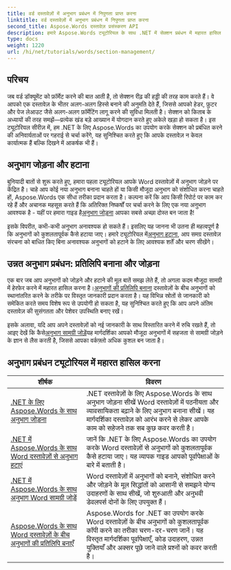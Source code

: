 ```yaml
---
title: वर्ड दस्तावेज़ों में अनुभाग प्रबंधन में निपुणता प्राप्त करना
linktitle: वर्ड दस्तावेज़ों में अनुभाग प्रबंधन में निपुणता प्राप्त करना
second_title: Aspose.Words दस्तावेज़ प्रसंस्करण API
description: हमारे Aspose.Words ट्यूटोरियल के साथ .NET में सेक्शन प्रबंधन में महारत हासिल करें। Word दस्तावेज़ों में सेक्शन को जोड़ना, हटाना, कॉपी करना और जोड़ना सीखें।
type: docs
weight: 1220
url: /hi/net/tutorials/words/section-management/
---
```

## परिचय

जब वर्ड डॉक्यूमेंट को फ़ॉर्मेट करने की बात आती है, तो सेक्शन रीढ़ की हड्डी की तरह काम करते हैं। वे आपको एक दस्तावेज़ के भीतर अलग-अलग हिस्से बनाने की अनुमति देते हैं, जिससे आपको हेडर, फ़ुटर और पेज लेआउट जैसे अलग-अलग फ़ॉर्मेटिंग लागू करने की सुविधा मिलती है। सेक्शन को किताब के अध्यायों की तरह समझें—प्रत्येक खंड बड़े आख्यान में योगदान करते हुए अकेले खड़ा हो सकता है। इस ट्यूटोरियल सीरीज़ में, हम .NET के लिए Aspose.Words का उपयोग करके सेक्शन को प्रबंधित करने की अनिवार्यताओं पर गहराई से चर्चा करेंगे, यह सुनिश्चित करते हुए कि आपके दस्तावेज़ न केवल कार्यात्मक हैं बल्कि दिखने में आकर्षक भी हैं।

## अनुभाग जोड़ना और हटाना

 बुनियादी बातों से शुरू करते हुए, हमारा पहला ट्यूटोरियल आपके Word दस्तावेज़ों में अनुभाग जोड़ने पर केंद्रित है। चाहे आप कोई नया अनुभाग बनाना चाहते हों या किसी मौजूदा अनुभाग को संशोधित करना चाहते हों, Aspose.Words एक सीधा तरीका प्रदान करता है। कल्पना करें कि आप किसी रिपोर्ट पर काम कर रहे हैं और अचानक महसूस करते हैं कि अतिरिक्त निष्कर्षों पर चर्चा करने के लिए एक नया अनुभाग आवश्यक है - यहीं पर हमारा गाइड है[अनुभाग जोड़ना](./adding-sections/) आपका सबसे अच्छा दोस्त बन जाता है! 

इसके विपरीत, कभी-कभी अनुभाग अनावश्यक हो सकते हैं। इसलिए यह जानना भी उतना ही महत्वपूर्ण है कि अनुभागों को कुशलतापूर्वक कैसे हटाया जाए। हमारे ट्यूटोरियल में[अनुभाग हटाना](./delete-sections-word-document/), आप समग्र दस्तावेज़ संरचना को बाधित किए बिना अनावश्यक अनुभागों को हटाने के लिए आवश्यक शर्तें और चरण सीखेंगे। 

## उन्नत अनुभाग प्रबंधन: प्रतिलिपि बनाना और जोड़ना

 एक बार जब आप अनुभागों को जोड़ने और हटाने की मूल बातें समझ लेते हैं, तो अगला कदम मौजूदा सामग्री में हेरफेर करने में महारत हासिल करना है।[अनुभागों की प्रतिलिपि बनाना](./copy-sections-word-documents/) दस्तावेज़ों के बीच अनुभागों को स्थानांतरित करने के तरीके पर विस्तृत जानकारी प्रदान करता है। यह विभिन्न स्रोतों से जानकारी को समेकित करते समय विशेष रूप से उपयोगी हो सकता है, यह सुनिश्चित करते हुए कि आप अपने अंतिम दस्तावेज़ की सुसंगतता और पेशेवर उपस्थिति बनाए रखें। 

 इसके अलावा, यदि आप अपने दस्तावेज़ों को नई जानकारी के साथ विस्तारित करने में रुचि रखते हैं, तो आइए देखें कि कैसे[अनुभाग सामग्री जोड़ें](./append-section-word-content/)यह मार्गदर्शिका आपको मौजूदा अनुभागों में सहजता से सामग्री जोड़ने के ज्ञान से लैस करती है, जिससे आपका वर्कफ़्लो अधिक कुशल बन जाता है।

 ## अनुभाग प्रबंधन ट्यूटोरियल में महारत हासिल करना
| शीर्षक | विवरण |
| --- | --- |
| [.NET के लिए Aspose.Words के साथ अनुभाग जोड़ना](./adding-sections/) | .NET दस्तावेज़ों के लिए Aspose.Words के साथ अनुभाग जोड़ना सीखें Word दस्तावेज़ों में पठनीयता और व्यावसायिकता बढ़ाने के लिए अनुभाग बनाना सीखें। यह मार्गदर्शिका दस्तावेज़ को आरंभ करने से लेकर आपके काम को सहेजने तक सब कुछ कवर करती है। |
| [.NET में Aspose.Words के साथ Word दस्तावेज़ों से अनुभाग हटाएं](./delete-sections-word-document/) | जानें कि .NET के लिए Aspose.Words का उपयोग करके Word दस्तावेज़ों से अनुभागों को कुशलतापूर्वक कैसे हटाया जाए। यह व्यापक गाइड आपको पूर्वापेक्षाओं के बारे में बताती है। |
| [.NET में Aspose.Words के साथ अनुभाग Word सामग्री जोड़ें](./append-section-word-content/) | Word दस्तावेज़ों में अनुभागों को बनाने, संशोधित करने और जोड़ने के मूल सिद्धांतों को आसानी से समझने योग्य उदाहरणों के साथ सीखें, जो शुरुआती और अनुभवी डेवलपर्स दोनों के लिए उपयुक्त हैं। |
| [Aspose.Words के साथ Word दस्तावेज़ों के बीच अनुभागों की प्रतिलिपि बनाएँ](./copy-sections-word-documents/) | Aspose.Words for .NET का उपयोग करके Word दस्तावेज़ों के बीच अनुभागों को कुशलतापूर्वक कॉपी करने का तरीका चरण-दर-चरण जानें। यह विस्तृत मार्गदर्शिका पूर्वापेक्षाएँ, कोड उदाहरण, उन्नत युक्तियाँ और अक्सर पूछे जाने वाले प्रश्नों को कवर करती है। |